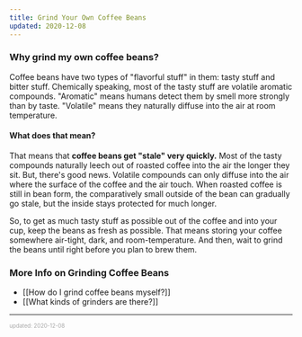 ```yaml
---
title: Grind Your Own Coffee Beans
updated: 2020-12-08
---
```


### Why grind my own coffee beans?

Coffee beans have two types of "flavorful stuff" in them: tasty stuff and bitter stuff. Chemically speaking, most of the tasty stuff are volatile aromatic compounds. "Aromatic" means humans detect them by smell more strongly than by taste. "Volatile" means they naturally diffuse into the air at room temperature.

#### What does that mean?

That means that **coffee beans get "stale" very quickly.** Most of the tasty compounds naturally leech out of roasted coffee into the air the longer they sit. But, there's good news. Volatile compounds can only diffuse into the air where the surface of the coffee and the air touch. When roasted coffee is still in bean form, the comparatively small outside of the bean can gradually go stale, but the inside stays protected for much longer.

So, to get as much tasty stuff as possible out of the coffee and into your cup, keep the beans as fresh as possible. That means storing your coffee somewhere air-tight, dark, and room-temperature. And then, wait to grind the beans until right before you plan to brew them.

### More Info on Grinding Coffee Beans

- [[How do I grind coffee beans myself?]]
- [[What kinds of grinders are there?]]

---

<sup><sub><font color="#a6a6a6">updated: 2020-12-08</font></sub></sup>

